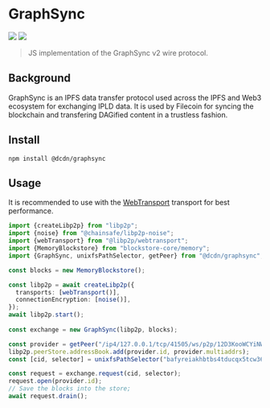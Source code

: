# GraphSync

![](https://img.shields.io/badge/made%20by-Myel-blue)
![](https://img.shields.io/github/license/myelnet/js-graphsync?color=green)

> JS implementation of the GraphSync v2 wire protocol.

## Background

GraphSync is an IPFS data transfer protocol used across the IPFS and Web3 ecosystem for exchanging
IPLD data. It is used by Filecoin for syncing the blockchain and transfering DAGified content
in a trustless fashion.

## Install

```
npm install @dcdn/graphsync
```

## Usage

It is recommended to use with the [WebTransport](https://github.com/libp2p/js-libp2p-webtransport) transport for best performance.

```ts
import {createLibp2p} from "libp2p";
import {noise} from "@chainsafe/libp2p-noise";
import {webTransport} from "@libp2p/webtransport";
import {MemoryBlockstore} from "blockstore-core/memory";
import {GraphSync, unixfsPathSelector, getPeer} from "@dcdn/graphsync";

const blocks = new MemoryBlockstore();

const libp2p = await createLibp2p({
  transports: [webTransport()],
  connectionEncryption: [noise()],
});
await libp2p.start();
    
const exchange = new GraphSync(libp2p, blocks);

const provider = getPeer("/ip4/127.0.0.1/tcp/41505/ws/p2p/12D3KooWCYiNWNDoprcW74NVCEKaMhSbrfMvY4JEMfWrV1JamSsA");
libp2p.peerStore.addressBook.add(provider.id, provider.multiaddrs);
const [cid, selector] = unixfsPathSelector("bafyreiakhbtbs4tducqx5tcw36kdwodl6fdg43wnqaxmm64acckxhakeua/Cat.jpg");

const request = exchange.request(cid, selector);
request.open(provider.id);
// Save the blocks into the store;
await request.drain();

```
